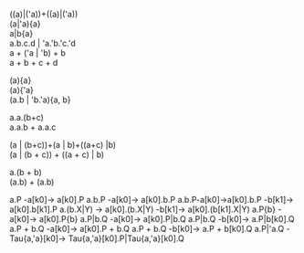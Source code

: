 ((a)|('a))+((a)|('a))  
(a|'a)\{a}  
a|b\{a}  
a.b.c.d | 'a.'b.'c.'d  
a + ('a | 'b) + b  
a + b + c + d  
<!-- The following three p rocesses should be "stuck" -->
(a)\{a}  
(a)\{'a}  
(a.b | 'b.'a)\{a, b}  
<!-- It would be interesting to compare the following two processes: -->
a.a.(b+c)    
a.a.b + a.a.c  
<!-- The following two processes are important: they prove that HPB is different from HHPB. 
cf. Robert J. van Glabbeek and Ursula Goltz. Refinement of actions and equivalence notions for
concurrent systems. Acta Informatica, 37(4/5):229–327, 2001. doi:10.1007/s002360000041.
-->
(a | (b+c))+(a | b)+((a+c) |b)   
(a | (b + c)) + ((a + c) | b)   
<!-- The following two should be HHPB -->
a.(b + b)  
(a.b) + (a.b)  

<!-- Example taken from the examples in the LTS / SOS presentation -->
<!-- Examples of reduction: -->
a.P -a[k0]-> a[k0].P
a.b.P -a[k0]-> a[k0].b.P
a.b.P-a[k0]->a[k0].b.P -b[k1]-> a[k0].b[k1].P
a.(b.X|Y) -> a[k0].(b.X|Y) -b[k1]-> a[k0].(b[k1].X|Y)
a.P\{b} -a[k0]-> a[k0].P\{b}
a.P|b.Q -a[k0]-> a[k0].P|b.Q
a.P|b.Q -b[k0]-> a.P|b[k0].Q
a.P + b.Q -a[k0]-> a[k0].P + b.Q
a.P + b.Q -b[k0]-> a.P + b[k0].Q
a.P|'a.Q -Tau{a,'a}[k0]-> Tau{a,'a}[k0].P|Tau{a,'a}[k0].Q
